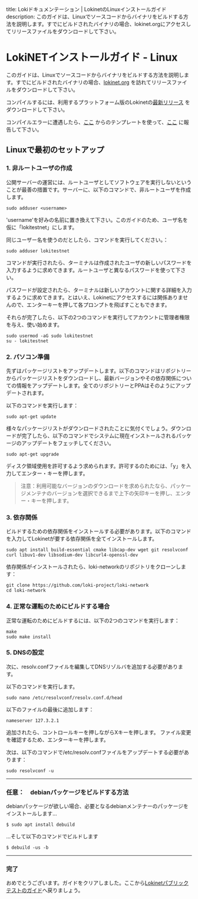 title: Lokiドキュメンテーション | LokinetのLinuxインストールガイド
description: このガイドは、Linuxでソースコードからバイナリをビルドする方法を説明します。すでにビルドされたバイナリの場合、lokinet.orgにアクセスしてリリースファイルをダウンロードして下さい。

# LokiNETインストールガイド - Linux

このガイドは、Linuxでソースコードからバイナリをビルドする方法を説明します。すでにビルドされたバイナリの場合、[lokinet.org](https://lokinet.org/) を訪れてリリースファイルをダウンロードして下さい。

コンパイルするには、利用するプラットフォーム版のLokinetの[最新リリース](https://github.com/loki-project/loki-network/releases) をダウンロードして下さい。

コンパイルエラーに遭遇したら、[ここ](../../../Contributing/Issue_Template/) からのテンプレートを使って、[ここ](https://github.com/loki-project/loki-network/issues) に報告して下さい。

## Linuxで最初のセットアップ

### 1. 非ルートユーザの作成

公開サーバーの運営には、ルートユーザとしてソフトウェアを実行しないということが最善の措置です。サーバーに、以下のコマンドで、非ルートユーザを作成します。

```
sudo adduser <username>
```

'username'を好みの名前に置き換えて下さい。このガイドのため、ユーザ名を仮に「lokitestnet」にします。

同じユーザー名を使うのだとしたら、コマンドを実行してください。：

```
sudo adduser lokitestnet
```

コマンドが実行されたら、ターミナルは作成されたユーザの新しいパスワードを入力するように求めてきます。ルートユーザと異なるパスワードを使って下さい。

パスワードが設定されたら、ターミナルは新しいアカウントに関する詳細を入力するように求めてきます。とはいえ、Lokinetにアクセスするには関係ありませんので、エンターキーを押して各プロンプトを飛ばすこともできます。

それらが完了したら、以下の2つのコマンドを実行してアカウントに管理者権限を与え、使い始めます。

```
sudo usermod -aG sudo lokitestnet
su - lokitestnet
```

### 2. パソコン準備
先ずはパッケージリストをアップデートします。以下のコマンドはリポジトリーからパッケージリストをダウンロードし、最新バージョンやその依存関係についての情報をアップデートします。全てのリポジトリーとPPAはそのようにアップデートされます。

以下のコマンドを実行します：

```
sudo apt-get update
```

様々なパッケージリストがダウンロードされたことに気付くでしょう。ダウンロードが完了したら、以下のコマンドでシステムに現在インストールされるパッケージのアップデートをフェッチしてください。

```
sudo apt-get upgrade
```

ディスク領域使用を許可するよう求められます。許可するのためには、「y」を入力してエンター・キーを押します。

>注意：利用可能なバージョンのダウンロードを求められたなら、パッケージメンテナのバージョンを選択できるまで上下の矢印キーを押し、エンター・キーを押します。

### 3. 依存関係
ビルドするための依存関係をインストールする必要があります。以下のコマンドを入力してLokinetが要する依存関係を全てインストールします。

```
sudo apt install build-essential cmake libcap-dev wget git resolvconf curl libuv1-dev libsodium-dev libcurl4-openssl-dev
```


依存関係がインストールされたら、loki-networkのリポジトリをクローンします：
```
git clone https://github.com/loki-project/loki-network
cd loki-network
```
### 4. 正常な運転のためにビルドする場合
正常な運転のためにビルドするには、以下の2つのコマンドを実行します：

```
make
sudo make install
```

### 5. DNSの設定
次に、resolv.confファイルを編集してDNSリゾルバを追加する必要があります。

以下のコマンドを実行します。

```
sudo nano /etc/resolvconf/resolv.conf.d/head
```

以下のファイルの最後に追加します：

```
nameserver 127.3.2.1
```

追加されたら、コントロールキーを押しながらXキーを押します。
ファイル変更を確認するため、エンターキーを押します。

次は、以下のコマンドで/etc/resolv.confファイルをアップデートする必要があります：

```
sudo resolvconf -u
```

---

### 任意：　debianパッケージをビルドする方法

debianパッケージが欲しい場合、必要となるdebianメンテナーのパッケージをインストールします...

    $ sudo apt install debuild

...そして以下のコマンドでビルドします

    $ debuild -us -b
---
### 完了

おめでとうございます。ガイドをクリアしました。ここから[Lokinetパブリックテストのガイド](../PublicTestingGuide/#2-accessing-snapps)へ戻りましょう。
